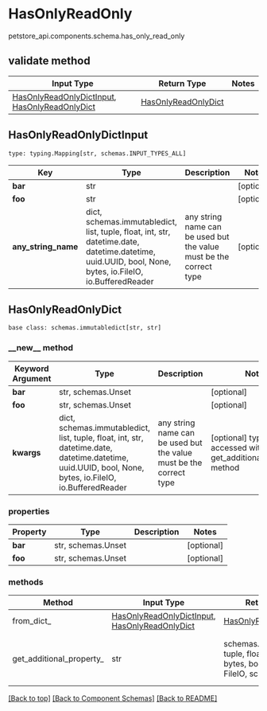 # HasOnlyReadOnly
petstore_api.components.schema.has_only_read_only

## validate method
Input Type | Return Type | Notes
------------ | ------------- | -------------
[HasOnlyReadOnlyDictInput](#hasonlyreadonlydictinput), [HasOnlyReadOnlyDict](#hasonlyreadonlydict) | [HasOnlyReadOnlyDict](#hasonlyreadonlydict) |

## HasOnlyReadOnlyDictInput
```
type: typing.Mapping[str, schemas.INPUT_TYPES_ALL]
```
Key | Type |  Description | Notes
------------ | ------------- | ------------- | -------------
**bar** | str |  | [optional]
**foo** | str |  | [optional]
**any_string_name** | dict, schemas.immutabledict, list, tuple, float, int, str, datetime.date, datetime.datetime, uuid.UUID, bool, None, bytes, io.FileIO, io.BufferedReader | any string name can be used but the value must be the correct type | [optional]

## HasOnlyReadOnlyDict
```
base class: schemas.immutabledict[str, str]

```
### &lowbar;&lowbar;new&lowbar;&lowbar; method
Keyword Argument | Type | Description | Notes
---------------- | ---- | ----------- | -----
**bar** | str, schemas.Unset |  | [optional]
**foo** | str, schemas.Unset |  | [optional]
**kwargs** | dict, schemas.immutabledict, list, tuple, float, int, str, datetime.date, datetime.datetime, uuid.UUID, bool, None, bytes, io.FileIO, io.BufferedReader | any string name can be used but the value must be the correct type | [optional] typed value is accessed with the get_additional_property_ method

### properties
Property | Type | Description | Notes
-------- | ---- | ----------- | -----
**bar** | str, schemas.Unset |  | [optional]
**foo** | str, schemas.Unset |  | [optional]

### methods
Method | Input Type | Return Type | Notes
------ | ---------- | ----------- | ------
from_dict_ | [HasOnlyReadOnlyDictInput](#hasonlyreadonlydictinput), [HasOnlyReadOnlyDict](#hasonlyreadonlydict) | [HasOnlyReadOnlyDict](#hasonlyreadonlydict) | a constructor
get_additional_property_ | str | schemas.immutabledict, tuple, float, int, str, bytes, bool, None, FileIO, schemas.Unset | provides type safety for additional properties

[[Back to top]](#top) [[Back to Component Schemas]](../../../README.md#Component-Schemas) [[Back to README]](../../../README.md)
